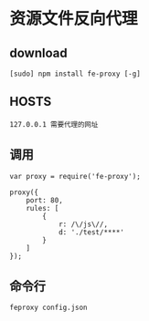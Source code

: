 资源文件反向代理
========

## download

```
[sudo] npm install fe-proxy [-g]
```

## HOSTS

```
127.0.0.1 需要代理的网址
```

## 调用

```
var proxy = require('fe-proxy');

proxy({
    port: 80,
	rules: [
		{
			r: /\/js\//,
			d: './test/****'
		}
	]
});

```

## 命令行

```
feproxy config.json
```